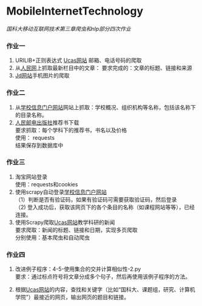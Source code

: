 # MobileInternetTechnology
*国科大移动互联网技术第三章爬虫和nlp部分四次作业*

### 作业一
1. URILIB+正则表达式
     [Ucas网站](https://www.ucas.ac.cn/site/37) 邮箱、电话号码的爬取
2. 从[人民网](http://jhsjk.people.cn/)上抓取最新栏目中的文章：
     要求完成的：文章的标题、链接和来源   
3. [Jd网站](https://list.jd.com/list.html?tid=1014398&page=1)手机图片的爬取

### 作业二
1. 从[学校信息门户网站](https://www.ucas.ac.cn/)网站上抓取：学校概况、组织机构等名称，包括该名称下的目录名称。
2. [人民邮电出版社](https://www.ptpress.com.cn/)推荐书下载  
     要求抓取：每个学科下的推荐书，书名以及价格  
     使用： requests  
     结果保存到数据库中  

### 作业三
1. 淘宝网站登录  
      使用：requests和cookies
2. 使用scrapy自动登录[学校信息门户网站](http://sep.ucas.ac.cn/)  
    （1）判断是否有验证码，如果有验证码可需要获取验证码，然后登录  
    （2)  登入成功后，获取该网页下的各个条目的名称（如课程网站等等），已经连接。  
3. 使用Scrapy爬取[Ucas网站](https://www.ucas.ac.cn/site/26)教学科研的新闻  
      要求爬取：新闻的标题、链接和日期，实现多页爬取  
      分别使用：基本爬虫和自动爬虫

### 作业四
1. 改进例子程序：4-5-使用集合的交并计算相似性-2.py  
     要求：通过标点符号将文章分成多个句子，然后再使用该例子程序的方法。

2. 根据[Ucas网站](https://www.ucas.ac.cn/site/26)的内容，查找和关键字（比如“国科大、课题组，研究、计算机学院”）最接近的网页，输出网页的题目和链接。